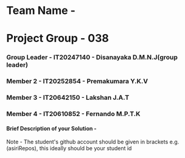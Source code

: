 # Team Name - 
# Project Group - 038
### Group Leader - IT20247140 - Disanayaka D.M.N.J(group leader)
### Member 2 -  IT20252854 - Premakumara Y.K.V
### Member 3 - IT20642150 - Lakshan J.A.T
### Member 4 - IT20610852 - Fernando M.P.T.K

#### Brief Description of your Solution - 

Note - The student's github account should be given in brackets e.g. (asiriRepos), this ideally should be your student id 

